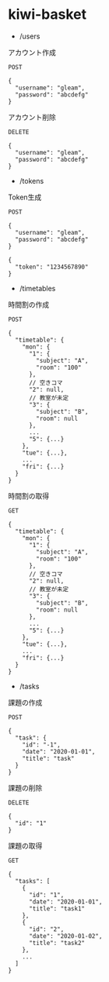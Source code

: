 # kiwi-basket

- /users

アカウント作成

`POST`
```
{
  "username": "gleam",
  "password": "abcdefg"
}
```

アカウント削除

`DELETE`
```
{
  "username": "gleam",
  "password": "abcdefg"
}
```


- /tokens

Token生成

`POST`
```
{
  "username": "gleam",
  "password": "abcdefg"
}
```
```
{
  "token": "1234567890"
}
```

- /timetables

時間割の作成

`POST`
```
{
  "timetable": {
    "mon": {
      "1": {
        "subject": "A",
        "room": "100"
      },
      // 空きコマ
      "2": null,
      // 教室が未定
      "3": {
        "subject": "B",
        "room": null
      },
      ...
      "5": {...}
    },
    "tue": {...},
    ...
    "fri": {...}
  }
}
```

時間割の取得

`GET`
```
{
  "timetable": {
    "mon": {
      "1": {
        "subject": "A",
        "room": "100"
      },
      // 空きコマ
      "2": null,
      // 教室が未定
      "3": {
        "subject": "B",
        "room": null
      },
      ...
      "5": {...}
    },
    "tue": {...},
    ...
    "fri": {...}
  }
}
```

- /tasks

課題の作成

`POST`
```
{
  "task": {
    "id": "-1",
    "date": "2020-01-01",
    "title": "task"
  }
}
```

課題の削除

`DELETE`
```
{
  "id": "1"
}
```


課題の取得

`GET`
```
{
  "tasks": [
    {
      "id": "1",
      "date": "2020-01-01",
      "title": "task1"
    },
    {
      "id": "2",
      "date": "2020-01-02",
      "title": "task2"
    },
    ...
  ]
}
```

